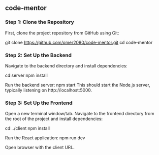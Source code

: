 ## code-mentor
### Step 1: Clone the Repository
First, clone the project repository from GitHub using Git:

git clone https://github.com/omer2080/code-mentor.git
cd code-mentor

### Step 2: Set Up the Backend
Navigate to the backend directory and install dependencies:

cd server
npm install

Run the backend server:
npm start
This should start the Node.js server, typically listening on http://localhost:5000.

### Step 3: Set Up the Frontend
Open a new terminal window/tab. Navigate to the frontend directory from the root of the project and install dependencies:

cd ../client
npm install

Run the React application:
npm run dev

Open browser with the client URL.
